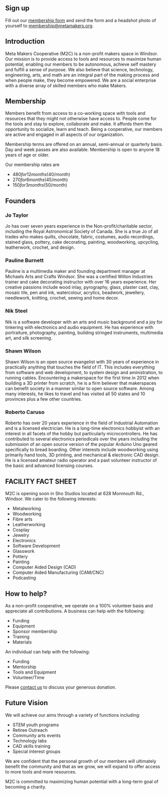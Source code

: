 ## Sign up

Fill out our [membership form](https://metamakers.org/assets/membership_form.pdf) and send the form and a headshot photo of yourself to [membership@metamakers.org](mailto:membership@metamakers.org).

## Introduction
Meta Makers Cooperative (M2C) is a non-profit makers space in Windsor. Our mission is to provide access to tools and resources to maximize human potential, enabling our members to be autonomous, achieve self mastery and fulfill a sense of purpose. We also believe that science, technology, engineering, arts, and math are an integral part of the making process and when people make, they become empowered. 
We are a social enterprise with a diverse array of skilled members who make Makers.

## Membership
Members benefit from access to a co-working space with tools and resources that they might not otherwise have access to. People come for the tools and stay to explore, collaborate and make. It affords them the opportunity to socialize, learn and teach.  Being a cooperative, our members are active and engaged in all aspects of our organization. 

Membership terms are offered on an annual, semi-annual or quarterly basis. Day and week passes are also available. Membership is open to anyone 18 years of age or older.

Our membership rates are
- $480 for 12 months ($40/month)
- $270 for 6 months ($45/month)
- $150 for 3 months ($50/month)
 
## Founders

### Jo Taylor
Jo has over seven years experience in the Non-profit/charitable sector, including the Royal Astronomical Society of Canada. She is a true Jo of all trades who makes quilts, chocolate, fabric, costumes, audio recordings, stained glass, pottery, cake decorating, painting, woodworking, upcycling, leatherwork, crochet, and design.

### Pauline Burnett 
Pauline is a multimedia maker and founding department manager at Michaels Arts and Crafts Windsor. She was a certified Wilton Industries trainer and cake decorating instructor with over 16 years experience. Her creative passions include wood inlay, pyrography, glass, plaster cast, clay, mosaic tile, pen and ink, watercolour, acrylics, beadwork, jewellery, needlework, knitting, crochet, sewing and home decor.

### Nik Steel 
Nik is a software developer with an arts and music background and a joy for tinkering with electronics and audio equipment. He has experience with portraiture, photography, painting, building stringed instruments, multimedia art, and silk screening.

### Shawn Wilson
Shawn Wilson is an open source evangelist with 30 years of experience in practically anything that touches the field of IT. This includes everything from software and web development, to system design and aministration, to running cables. Encountering a makerspace for the first time in 2012 when building a 3D printer from scratch, he is a firm believer that makerspaces can benefit society in a manner similar to open source software.  Among many interests, he likes to travel and has visited all 50 states and 10 provinces plus a few other countries.

### Roberto Caruso 
Roberto has over 20 years experience in the field of Industrial Automation and is a licensed electrician. He is a long-time electronics hobbyist with an interest in all facets of the hobby but particularly microcontrollers. He has contributed to several electronics periodicals over the years including the submission of an open source version of the popular Arduino Uno geared specifically to bread boarding. Other interests include woodworking using primarily hand tools, 3D printing, and mechanical & electronic CAD design. He is a licensed amateur radio operator and a past volunteer instructor of the basic and advanced licensing courses.

## FACILITY FACT SHEET 

M2C is opening soon in Sho Studios located at 628 Monmouth Rd., Windsor. We cater to the following interests:
- Metalworking
-	Woodworking
-	Fibre arts
-	Leatherworking
-	Cosplay
-	Jewelry
-	Electronics
-	Software Development
-	Glasswork
-	Pottery
-	Painting
-	Computer Aided Design (CAD)
-	Computer Aided Manufacturing (CAM/CNC)
- Podcasting


## How to help?
As a non-profit cooperative, we operate on a 100% volunteer basis and appreciate all contributions. 
A business can help with the following:

-	Funding
-	Equipment
-	Sponsor membership
-	Training
-	Materials

An individual can help with the following:

-	Funding
-	Mentorship
-	Tools and Equipment
-	Volunteer/Time

Please [contact us](/#contact) to discuss your generous donation. 

## Future Vision

We will achieve our aims through a variety of functions including: 

-	STEM youth programs
-	Retiree Outreach
-	Community arts events
-	Technology labs
-	CAD skills training
-	Special interest groups

We are confident that the personal growth of our members will ultimately benefit the community and that as we grow, we will expand to offer access to more tools and more resources. 

M2C is committed to maximizing human potential with a long-term goal of becoming a charity.
